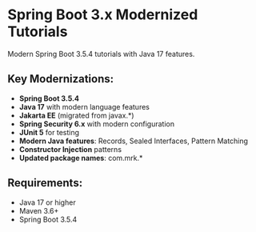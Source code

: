 # Spring Boot 3.x Modernized Tutorials

Modern Spring Boot 3.5.4 tutorials with Java 17 features.

## Key Modernizations:
- **Spring Boot 3.5.4** 
- **Java 17** with modern language features
- **Jakarta EE** (migrated from javax.*)
- **Spring Security 6.x** with modern configuration
- **JUnit 5** for testing
- **Modern Java features**: Records, Sealed Interfaces, Pattern Matching
- **Constructor Injection** patterns
- **Updated package names**: com.mrk.*

## Requirements:
- Java 17 or higher
- Maven 3.6+
- Spring Boot 3.5.4
